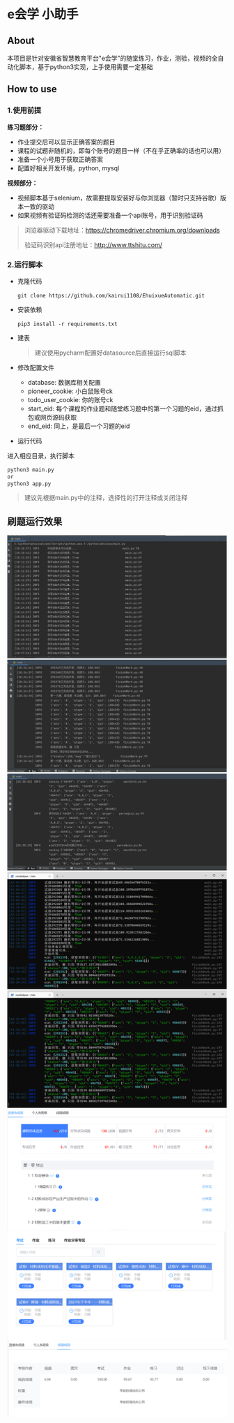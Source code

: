 # e会学 小助手

## About

本项目是针对安徽省智慧教育平台"e会学"的随堂练习，作业，测验，视频的全自动化脚本，基于python3实现，上手使用需要一定基础

## How to use

### 1.使用前提

**练习题部分：**
- 作业提交后可以显示正确答案的题目
- 课程的试题非随机的，即每个账号的题目一样（不在乎正确率的话也可以用）
- 准备一个小号用于获取正确答案
- 配置好相关开发环境，python, mysql

**视频部分：**
- 视频脚本基于selenium，故需要提取安装好与你浏览器（暂时只支持谷歌）版本一致的驱动
- 如果视频有验证码检测的话还需要准备一个api账号，用于识别验证码

> 浏览器驱动下载地址：https://chromedriver.chromium.org/downloads
> 
> 验证码识别api注册地址：http://www.ttshitu.com/

### 2.运行脚本

- 克隆代码

  ```git clone https://github.com/kairui1108/EhuixueAutomatic.git```

- 安装依赖

  ``` pip3 install -r requirements.txt ```

- 建表
  > 建议使用pycharm配置好datasource后直接运行sql脚本

- 修改配置文件
  - database: 数据库相关配置
  - pioneer_cookie: 小白鼠账号ck
  - todo_user_cookie: 你的账号ck
  - start_eid: 每个课程的作业题和随堂练习题中的第一个习题的eid，通过抓包或网页源码获取
  - end_eid: 同上，是最后一个习题的eid
  
- 运行代码

进入相应目录，执行脚本
  
  ```shell
  python3 main.py
  or
  python3 app.py
  ```
  
  > 建议先根据main.py中的注释，选择性的打开注释或关闭注释
  
## 刷题运行效果

![](./images/ehx_debug3.png)
![](./images/ehx_debug4.png)
![](./images/ehx_debug5.png)
![](./images/ehx_debug2.png)
![](./images/ehx_debug.png)
![](./images/ehx1.png)
![](./images/ehx2.png)
![](./images/ehx3.png)


